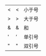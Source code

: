|        |      |        |
| ------ | ---- | ------ |
| &lt;   | <    | 小于号 |
| &gt;   | >    | 大于号 |
| &amp;  | &    | 和     |
| &apos; | ’    | 单引号 |
| &quot; | "    | 双引号 |
